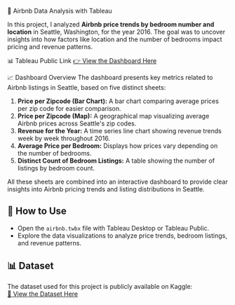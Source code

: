 🏡 Airbnb Data Analysis with Tableau

In this project, I analyzed **Airbnb price trends by bedroom number and location** in Seattle, Washington, for the year 2016. The goal was to uncover insights into how factors like location and the number of bedrooms impact pricing and revenue patterns.

📊 Tableau Public Link
[👉 View the Dashboard Here](https://public.tableau.com/views/airbnb_17390468274790/Tableaudebord1?:language=fr-FR&publish=yes&:sid=&:redirect=auth&:display_count=n&:origin=viz_share_link)

📈 Dashboard Overview
The dashboard presents key metrics related to Airbnb listings in Seattle, based on five distinct sheets:
1. **Price per Zipcode (Bar Chart):** A bar chart comparing average prices per zip code for easier comparison. 
2. **Price per Zipcode (Map):** A geographical map visualizing average Airbnb prices across Seattle's zip codes.
3. **Revenue for the Year:** A time series line chart showing revenue trends week by week throughout 2016.
4. **Average Price per Bedroom:** Displays how prices vary depending on the number of bedrooms.
5. **Distinct Count of Bedroom Listings:** A table showing the number of listings by bedroom count.

All these sheets are combined into an interactive dashboard to provide clear insights into Airbnb pricing trends and listing distributions in Seattle.

## 🚀 How to Use
- Open the `airbnb.twbx` file with Tableau Desktop or Tableau Public.
- Explore the data visualizations to analyze price trends, bedroom listings, and revenue patterns.

## 📊 Dataset
The dataset used for this project is publicly available on Kaggle:  
[🔗 View the Dataset Here](https://www.kaggle.com/datasets/airbnb/seattle)
